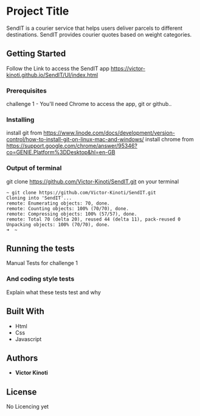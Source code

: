 # Project Title

SendIT is a courier service that helps users deliver parcels to different destinations. SendIT
provides courier quotes based on weight categories.

## Getting Started

Follow the Link to access the SendIT app
https://victor-kinoti.github.io/SendIT/UI/index.html

### Prerequisites

challenge 1 - You'll need Chrome to access the app, git or github..


### Installing

install git from https://www.linode.com/docs/development/version-control/how-to-install-git-on-linux-mac-and-windows/
install chrome from https://support.google.com/chrome/answer/95346?co=GENIE.Platform%3DDesktop&hl=en-GB


### Output of terminal
git clone https://github.com/Victor-Kinoti/SendIT.git  on your terminal
```
~ git clone https://github.com/Victor-Kinoti/SendIT.git
Cloning into 'SendIT'...
remote: Enumerating objects: 70, done.
remote: Counting objects: 100% (70/70), done.
remote: Compressing objects: 100% (57/57), done.
remote: Total 70 (delta 20), reused 44 (delta 11), pack-reused 0
Unpacking objects: 100% (70/70), done.
➜  ~ 

```


## Running the tests

Manual Tests for challenge 1


### And coding style tests

Explain what these tests test and why


## Built With

* Html
* Css
* Javascript


## Authors

* **Victor Kinoti** 


## License

No Licencing yet


